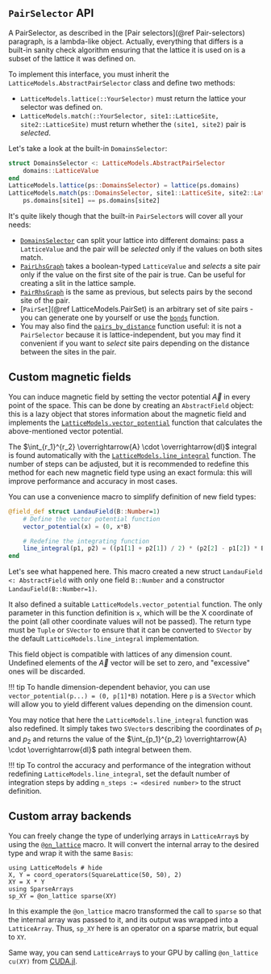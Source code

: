 ## `PairSelector` API

A PairSelector, as described in the [Pair selectors](@ref Pair-selectors) paragraph, is a lambda-like object. 
Actually, everything that differs is a built-in sanity check algorithm ensuring that the lattice it is used on is a subset of the lattice it was defined on.

To implement this interface, you must inherit the `LatticeModels.AbstractPairSelector` class and define two methods:
- `LatticeModels.lattice(::YourSelector)` must return the lattice your selector was defined on.
- `LatticeModels.match(::YourSelector, site1::LatticeSite, site2::LatticeSite)` must return whether the `(site1, site2)` pair is *selected*.

Let's take a look at the built-in `DomainsSelector`:

```julia
struct DomainsSelector <: LatticeModels.AbstractPairSelector
    domains::LatticeValue
end
LatticeModels.lattice(ps::DomainsSelector) = lattice(ps.domains)
LatticeModels.match(ps::DomainsSelector, site1::LatticeSite, site2::LatticeSite) =
    ps.domains[site1] == ps.domains[site2]
```

It's quite likely though that the built-in `PairSelector`s will cover all your needs:
- [`DomainsSelector`](@ref) can split your lattice into different domains: pass a `LatticeValue` and the pair will be *selected*
  only if the values on both sites match.
- [`PairLhsGraph`](@ref) takes a boolean-typed `LatticeValue` and *selects* a site pair only if the value on the first site of the pair is true. Can be useful for creating a slit in the lattice sample.
- [`PairRhsGraph`](@ref) is the same as previous, but selects pairs by the second site of the pair.
- [`PairSet`](@ref LatticeModels.PairSet) is an arbitrary set of site pairs - you can generate one by yourself or use the [`bonds`](@ref) function.
- You may also find the [`pairs_by_distance`](@ref) function useful: it is not a `PairSelector` because it is lattice-independent, but you may find it convenient if you want to *select* site pairs depending on the distance between the sites in the pair.

## Custom magnetic fields

You can induce magnetic field by setting the vector potential $\overrightarrow{A}$ in every point of the space.
This can be done by creating an `AbstractField` object: this is a lazy object that stores information about the magnetic field
and implements the [`LatticeModels.vector_potential`](@ref) function that calculates the above-mentioned vector potential.

The $\int_{r_1}^{r_2} \overrightarrow{A} \cdot \overrightarrow{dl}$ integral is found automatically with the [`LatticeModels.line_integral`](@ref) function.
The number of steps can be adjusted, but it is recommended to redefine this method for each new magnetic field type using an exact formula: this will improve performance and accuracy in most cases.

You can use a convenience macro to simplify definition of new field types:

```julia
@field_def struct LandauField(B::Number=1)
    # Define the vector potential function
    vector_potential(x) = (0, x*B)

    # Redefine the integrating function
    line_integral(p1, p2) = ((p1[1] + p2[1]) / 2) * (p2[2] - p1[2]) * B
end
```

Let's see what happened here. 
This macro created a new struct `LandauField <: AbstractField` with only one field `B::Number` and a constructor `LandauField(B::Number=1)`.

It also defined a suitable `LatticeModels.vector_potential` function. The only parameter in this function definition is `x`, which will be the X coordinate of the point (all other coordinate values will not be passed). 
The return type must be `Tuple` or `SVector` to ensure that it can be converted to `SVector` by the default `LatticeModels.line_integral` implementation.

This field object is compatible with lattices of any dimension count. Undefined elements of the $\overrightarrow{A}$ vector will be set to zero, and "excessive" ones will be discarded.

!!! tip
    To handle dimension-dependent behavior, you can use `vector_potential(p...) = (0, p[1]*B)` notation.
    Here `p` is a `SVector` which will allow you to yield different values depending on the dimension count.

You may notice that here the `LatticeModels.line_integral` function was also redefined. It simply takes two `SVector`s describing the coordinates of $p_1$ and $p_2$ and returns the value of the $\int_{p_1}^{p_2} \overrightarrow{A} \cdot \overrightarrow{dl}$ path integral between them.

!!! tip
    To control the accuracy and performance of the integration without redefining `LatticeModels.line_integral`, 
    set the default number of integration steps by adding `n_steps := <desired number>` to the struct definition.

## Custom array backends

You can freely change the type of underlying arrays in `LatticeArray`s by using the [`@on_lattice`](@ref) macro.
It will convert the internal array to the desired type and wrap it with the same `Basis`:

```@repl
using LatticeModels # hide
X, Y = coord_operators(SquareLattice(50, 50), 2)
XY = X * Y
using SparseArrays
sp_XY = @on_lattice sparse(XY)
```

In this example the `@on_lattice` macro transformed the call to `sparse` so that the internal array was passed to it, 
and its output was wrapped into a `LatticeArray`. Thus, `sp_XY` here is an operator on a sparse matrix, but equal to `XY`. 

Same way, you can send `LatticeArray`s to your GPU by calling `@on_lattice cu(XY)` from [CUDA.jl](https://github.com/JuliaGPU/CUDA.jl).